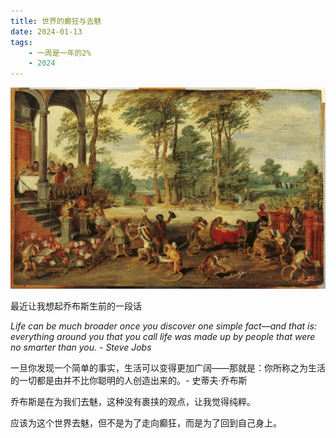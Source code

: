 ```yaml
---
title: 世界的癫狂与去魅
date: 2024-01-13
tags: 
    - 一周是一年的2%
    - 2024
---
```




![Image](../images/12.png)

最近让我想起乔布斯生前的一段话



*Life can be much broader once you discover one simple fact—and that is: everything around you that you call life was made up by people that were no smarter than you. - Steve Jobs*

一旦你发现一个简单的事实，生活可以变得更加广阔——那就是：你所称之为生活的一切都是由并不比你聪明的人创造出来的。- 史蒂夫·乔布斯



乔布斯是在为我们去魅，这种没有裹挟的观点，让我觉得纯粹。

应该为这个世界去魅，但不是为了走向癫狂，而是为了回到自己身上。